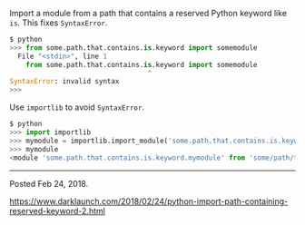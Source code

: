 Import a module from a path that contains a reserved Python keyword like `is`. This fixes `SyntaxError`.

```python
$ python
>>> from some.path.that.contains.is.keyword import somemodule
  File "<stdin>", line 1
    from some.path.that.contains.is.keyword import somemodule
                                  ^
SyntaxError: invalid syntax
>>> 
```

Use `importlib` to avoid `SyntaxError`.

```python
$ python
>>> import importlib
>>> mymodule = importlib.import_module('some.path.that.contains.is.keyword.mymodule')
>>> mymodule
<module 'some.path.that.contains.is.keyword.mymodule' from 'some/path/that/contains/is/keyword/mymodule.pyc'>
```

---

Posted Feb 24, 2018.

https://www.darklaunch.com/2018/02/24/python-import-path-containing-reserved-keyword-2.html